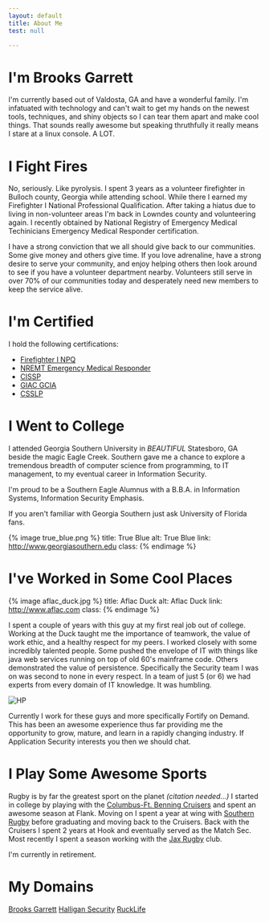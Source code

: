```yaml
---
layout: default
title: About Me
test: null

---
```


# I'm Brooks Garrett
I'm currently based out of Valdosta, GA and have a wonderful family. I'm infatuated with technology and can't wait to get my hands on the newest tools, techniques, and shiny objects so I can tear them apart and make cool things. That sounds really awesome but speaking thruthfully it really means I stare at a linux console. A LOT.

# I Fight Fires
No, seriously. Like pyrolysis. I spent 3 years as a volunteer firefighter in Bulloch county, Georgia while attending school. While there I earned my Firefighter I National Professional Qualification. After taking a hiatus due to living in non-volunteer areas I'm back in Lowndes county and volunteering again. I recently obtained by National Registry of Emergency Medical Techinicians Emergency Medical Responder certification.

I have a strong conviction that we all should give back to our communities. Some give money and others give time. If you love adrenaline, have a strong desire to serve your community, and enjoy helping others then look around to see if you have a volunteer department nearby. Volunteers still serve in over 70% of our communities today and desperately need new members to keep the service alive.

# I'm Certified
I hold the following certifications:

+  [Firefighter I NPQ](http://www.nfpa.org/codes-and-standards/document-information-pages?mode=code&code=1001)
+  [NREMT Emergency Medical Responder](https://www.nremt.org/nremt/about/checkEMTStatus.asp?reg_num=R1010042)
+  [CISSP](https://webportal.isc2.org/custom/CertificationVerificationResults.aspx?FN=Brooks&LN=Garrett&CN=381309)
+  [GIAC GCIA](http://www.giac.org/certified-professional/brooks-garrett/145712)
+  [CSSLP](https://webportal.isc2.org/custom/CertificationVerificationResults.aspx?FN=Brooks&LN=Garrett&CN=381309)


# I Went to College
I attended Georgia Southern University in *BEAUTIFUL* Statesboro, GA beside the magic Eagle Creek. Southern gave me a chance to explore a tremendous breadth of computer science from programming, to IT management, to my eventual career in Information Security.

I'm proud to be a Southern Eagle Alumnus with a B.B.A. in Information Systems, Information Security Emphasis.

If you aren't familiar with Georgia Southern just ask University of Florida fans.

{% image true_blue.png %}
  title: True Blue
  alt: True Blue
  link: http://www.georgiasouthern.edu
  class:
{% endimage %}

# I've Worked in Some Cool Places
{% image aflac_duck.jpg %}
  title: Aflac Duck
  alt: Aflac Duck
  link: http://www.aflac.com
  class: 
{% endimage %}


I spent a couple of years with this guy at my first real job out of college. Working at the Duck taught me the importance of teamwork, the value of work ethic, and a healthy respect for my peers. I worked closely with some incredibly talented people. Some pushed the envelope of IT with things like java web services running on top of old 60's mainframe code. Others demonstrated the value of persistence. Specifically the Security team I was on was second to none in every respect. In a team of just 5 (or 6) we had experts from every domain of IT knowledge. It was humbling.

![HP](http://data.brooksgarrett.com/images/hp_logo.jpg)

Currently I work for these guys and more specifically Fortify on Demand. This has been an awesome experience thus far providing me the opportunity to grow, mature, and learn in a rapidly changing industry. If Application Security interests you then we should chat.

# I Play Some Awesome Sports
Rugby is by far the greatest sport on the planet *(citation needed...)* I started in college by playing with the [Columbus-Ft. Benning Cruisers](http://columbus-benningrugby.com) and spent an awesome season at Flank. Moving on I spent a year at wing with [Southern Rugby](http://southernrugby.webs.com/) before graduating and moving back to the Cruisers. Back with the Cruisers I spent 2 years at Hook and eventually served as the Match Sec. Most recently I spent a season working with the [Jax Rugby](http://jaxrugby.org/) club.

I'm currently in retirement.

# My Domains

[Brooks Garrett](https://brooksgarrett.com/)
[Halligan Security](http://www.halligansecurity.com/)
[RuckLife](http://www.rucklife.com/)

